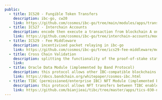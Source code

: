```yaml
---
public:
  - title: ICS20 - Fungible Token Transfers 
    description: ibc-go, cw20
    link: https://github.com/cosmos/ibc-go/tree/main/modules/apps/transfer
  - title: ICS27 - Interchain Accounts 
    description: encode then execute a transaction from blockchain A on blockchain B in ibc-go
    link: https://github.com/cosmos/ibc-go/tree/interchain-accounts/modules/apps/27-interchain-accounts
  - title: ICS29 - Fee Middleware
    description: incentivised packet relaying in ibc-go
    link: https://github.com/cosmos/ibc-go/tree/ics29-fee-middleware/modules/apps/29-fee
  - title: Cross Chain Validation
    description: splitting the functionality of the proof-of-stake state machine, such as picking validator sets, tracking validators, tracking delegations, locking collateral, disbursing rewards, punishing misbehaviour, etc. across separate chains, where one (or many) chains run part (or all) of the proof-of-stake logic and one (or many) other chains accept & relay proof-of-stake relevant information (e.g. validator set updates, proofs-of-misbehaviour, etc.) cross-chain using IBC.
    link: 
  - title: Oracle Data Module (implemented by Band Protocol)
    description: this protocol allows other IBC-compatible blockchains to request data from BandChain.
    link: https://docs.bandchain.org/whitepaper/cosmos-ibc.html
  - title: TIBC (permissioned/enterprise IBC) NFT Module (implemented by Bianjie)
    description: this protocol allows NFT transfers between TIBC enabled blockchains
    link: https://github.com/bianjieai/tibc/tree/master/apps/tics-030-non-fungible-token-transfer
---
```

